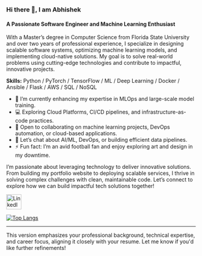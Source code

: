 ### Hi there 👋, I am Abhishek  

#### A Passionate Software Engineer and Machine Learning Enthusiast  

With a Master’s degree in Computer Science from Florida State University and over two years of professional experience, I specialize in designing scalable software systems, optimizing machine learning models, and implementing cloud-native solutions. My goal is to solve real-world problems using cutting-edge technologies and contribute to impactful, innovative projects.  

**Skills:** Python / PyTorch / TensorFlow / ML / Deep Learning / Docker / Ansible / Flask / AWS / SQL / NoSQL  

- 🌱 I’m currently enhancing my expertise in MLOps and large-scale model training.  
- 💻 Exploring Cloud Platforms, CI/CD pipelines, and infrastructure-as-code practices.  
- 👯 Open to collaborating on machine learning projects, DevOps automation, or cloud-based applications.  
- 💬 Let’s chat about AI/ML, DevOps, or building efficient data pipelines.  
- ⚡ Fun fact: I’m an avid football fan and enjoy exploring art and design in my downtime.  

I’m passionate about leveraging technology to deliver innovative solutions. From building my portfolio website to deploying scalable services, I thrive in solving complex challenges with clean, maintainable code. Let’s connect to explore how we can build impactful tech solutions together!  

[<img src='https://cdn.jsdelivr.net/npm/simple-icons@3.0.1/icons/linkedin.svg' alt='LinkedIn' height='40'>](https://www.linkedin.com/in/abhishek256)  

[![Top Langs](https://github-readme-stats.vercel.app/api/top-langs/?username=abhishekprakash256)](https://github.com/anuraghazra/github-readme-stats)  

---  

This version emphasizes your professional background, technical expertise, and career focus, aligning it closely with your resume. Let me know if you'd like further refinements!
